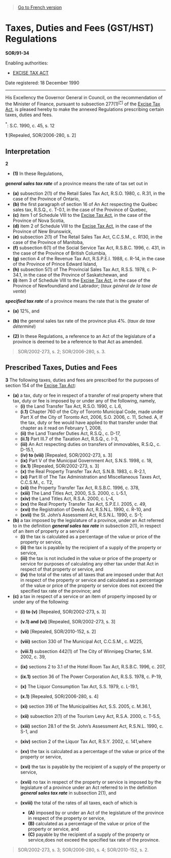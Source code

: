 > [Go to French version](/fr/Règlements/Décrets,%20ordonnances%20et%20règlements%20statutaires/91/34.md)

# Taxes, Duties and Fees (GST/HST) Regulations

**SOR/91-34**

Enabling authorities: 
- [EXCISE TAX ACT](/en/Acts/Revised%20Statutes%20of%20Canada/E/E-15.md)

Date registered: 18 December 1990

----------

His Excellency the Governor General in Council, on the recommendation of the Minister of Finance, pursuant to subsection 277(1)<sup><a href='#footnotea_e'>[*]</a></sup> of the [Excise Tax Act](/en/Acts/Revised%20Statutes%20of%20Canada/E/E-15.md), is pleased hereby to make the annexed Regulations prescribing certain taxes, duties and fees.

<a name='footnotea_e'><sup>*</sup></a>: S.C. 1990, c. 45, s. 12<br />



**1** [Repealed, SOR/2006-280, s. 2]




## Interpretation


**2** 

- **(1)** In these Regulations,

***general sales tax rate*** of a province means the rate of tax set out in
- **(a)** subsection 2(1) of the Retail Sales Tax Act, R.S.O. 1980, c. R.31, in the case of the Province of Ontario,
- **(b)** the first paragraph of section 16 of An Act respecting the Québec sales tax, R.S.Q., c. T-0.1, in the case of the Province of Quebec,
- **(c)** item 1 of Schedule VIII to the [Excise Tax Act](/en/Acts/Revised%20Statutes%20of%20Canada/E/E-15.md), in the case of the Province of Nova Scotia,
- **(d)** item 2 of Schedule VIII to the [Excise Tax Act](/en/Acts/Revised%20Statutes%20of%20Canada/E/E-15.md), in the case of the Province of New Brunswick,
- **(e)** subsection 2(1) of The Retail Sales Tax Act, C.C.S.M., c. R130, in the case of the Province of Manitoba,
- **(f)** subsection 6(1) of the Social Service Tax Act, R.S.B.C. 1996, c. 431, in the case of the Province of British Columbia,
- **(g)** section 4 of the Revenue Tax Act, R.S.P.E.I. 1988, c. R-14, in the case of the Province of Prince Edward Island,
- **(h)** subsection 5(1) of The Provincial Sales Tax Act, R.S.S. 1978, c. P-34.1, in the case of the Province of Saskatchewan, and
- **(i)** item 3 of Schedule VIII to the [Excise Tax Act](/en/Acts/Revised%20Statutes%20of%20Canada/E/E-15.md), in the case of the Province of Newfoundland and Labrador; (*taux général de la taxe de vente*)

***specified tax rate*** of a province means the rate that is the greater of
- **(a)** 12%, and
- **(b)** the general sales tax rate of the province plus 4%. (*taux de taxe déterminé*)

- **(2)** In these Regulations, a reference to an Act of the legislature of a province is deemed to be a reference to that Act as amended.
> SOR/2002-273, s. 2; SOR/2006-280, s. 3.





## Prescribed Taxes, Duties and Fees


**3** The following taxes, duties and fees are prescribed for the purposes of section 154 of the [Excise Tax Act](/en/Acts/Revised%20Statutes%20of%20Canada/E/E-15.md):
- **(a)** a tax, duty or fee in respect of a transfer of real property where that tax, duty or fee is imposed by or under any of the following, namely,
	- **(i)** the Land Transfer Tax Act, R.S.O. 1990, c. L.6,
	- **(i.1)** Chapter 760 of the City of Toronto Municipal Code, made under Part X of the City of Toronto Act, 2006, S.O. 2006, c. 11, Sched. A, if the tax, duty or fee would have applied to that transfer under that chapter as it read on February 1, 2008,
	- **(ii)** the Land Transfer Duties Act, R.S.Q., c. D-17,
	- **(ii.1)** Part III.7 of the Taxation Act, R.S.Q., c. I-3,
	- **(iii)** An Act respecting duties on transfers of immovables, R.S.Q., c. D-15.1,
	- **(iv) to (viii)** [Repealed, SOR/2002-273, s. 3]
	- **(ix)** Part V of the Municipal Government Act, S.N.S. 1998, c. 18,
	- **(ix.1)** [Repealed, SOR/2002-273, s. 3]
	- **(x)** the Real Property Transfer Tax Act, S.N.B. 1983, c. R-2.1,
	- **(xi)** Part III of The Tax Administration and Miscellaneous Taxes Act, C.C.S.M., c. T2,
	- **(xii)** the Property Transfer Tax Act, R.S.B.C. 1996, c. 378,
	- **(xiii)** The Land Titles Act, 2000, S.S. 2000, c. L-5.1,
	- **(xiv)** the Land Titles Act, R.S.A. 2000, c. L-4,
	- **(xv)** the Real Property Transfer Tax Act, S.P.E.I. 2005, c. 49,
	- **(xvi)** the Registration of Deeds Act, R.S.N.L. 1990, c. R-10, and
	- **(xvii)** the St. John’s Assessment Act, R.S.N.L. 1990, c. S-1;
- **(b)** a tax imposed by the legislature of a province, under an Act referred to in the definition ***general sales tax rate*** in subsection 2(1), in respect of an item of property or a service if
	- **(i)** the tax is calculated as a percentage of the value or price of the property or service,
	- **(ii)** the tax is payable by the recipient of a supply of the property or service,
	- **(iii)** the tax is not included in the value or price of the property or service for purposes of calculating any other tax under that Act in respect of that property or service, and
	- **(iv)** the total of the rates of all taxes that are imposed under that Act in respect of the property or service and calculated as a percentage of the value or price of the property or service does not exceed the specified tax rate of the province; and
- **(c)** a tax in respect of a service or an item of property imposed by or under any of the following:
	- **(i) to (v)** [Repealed, SOR/2002-273, s. 3]
	- **(v.1) and (vi)** [Repealed, SOR/2002-273, s. 3]
	- **(vii)** [Repealed, SOR/2010-152, s. 2]
	- **(viii)** section 330 of The Municipal Act, C.C.S.M., c. M225,
	- **(viii.1)** subsection 442(1) of The City of Winnipeg Charter, S.M. 2002, c. 39,
	- **(ix)** sections 2 to 3.1 of the Hotel Room Tax Act, R.S.B.C. 1996, c. 207,
	- **(ix.1)** section 36 of The Power Corporation Act, R.S.S. 1978, c. P-19,
	- **(x)** The Liquor Consumption Tax Act, S.S. 1979, c. L-19.1,
	- **(x.1)** [Repealed, SOR/2006-280, s. 4]
	- **(xi)** section 316 of The Municipalities Act, S.S. 2005, c. M.36.1,
	- **(xii)** subsection 2(1) of the Tourism Levy Act, R.S.A. 2000, c. T-5.5,
	- **(xiii)** section 28.1 of the St. John’s Assessment Act, R.S.N.L. 1990, c. S-1, and
	- **(xiv)** section 2 of the Liquor Tax Act, R.S.Y. 2002, c. 141,where


	- **(xv)** the tax is calculated as a percentage of the value or price of the property or service,
	- **(xvi)** the tax is payable by the recipient of a supply of the property or service,
	- **(xvii)** no tax in respect of the property or service is imposed by the legislature of a province under an Act referred to in the definition ***general sales tax rate*** in subsection 2(1), and
	- **(xviii)** the total of the rates of all taxes, each of which is
		- **(A)** imposed by or under an Act of the legislature of the province in respect of the property or service,
		- **(B)** calculated as a percentage of the value or price of the property or service, and
		- **(C)** payable by the recipient of a supply of the property or service,does not exceed the specified tax rate of the province.
> SOR/2002-273, s. 3; SOR/2006-280, s. 4; SOR/2010-152, s. 2.



